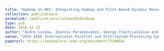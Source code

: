 ```yaml
---
title: "Hadoop on HPC: Integrating Hadoop and Pilot-Based Dynamic Resource Management"
collection: publications
permalink: /publications/luckow2016hadoop
type: pub
date: 2016-12-25
author: "Andre Luckow, Ioannis Paraskevakos, George Chantzialexiou and Shantenu Jha"
venue: "2016 IEEE International Parallel and Distributed Processing Symposium Workshops (IPDPSW)"
paperurl: https://ieeexplore.ieee.org/document/7530058/
---
```

